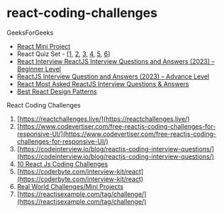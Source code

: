 # react-coding-challenges

GeeksForGeeks
- [React Mini Project](https://www.geeksforgeeks.org/reactjs-projects/?ref=shm)
- React Quiz Set - [[1](https://www.geeksforgeeks.org/react-js-quiz-set-1/), [2](https://www.geeksforgeeks.org/react-js-quiz-set-2/), [3](https://www.geeksforgeeks.org/react-js-quiz-set-3/), [4](https://www.geeksforgeeks.org/reactjs-quiz-set-4/), [5](https://geeksforgeeks.org/reactjs-quiz-set-5/), [6](https://www.geeksforgeeks.org/reactjs-quiz-set-6/)]
- [React Interview ReactJS Interview Questions and Answers (2023) – Beginner Level](https://www.geeksforgeeks.org/reactjs-interview-questions-and-answers/)
- [ReactJS Interview Question and Answers (2023) – Advance Level](https://www.geeksforgeeks.org/reactjs-interview-question-and-answers-advance-level/)
- [React Most Asked ReactJS Interview Questions & Answers](https://www.geeksforgeeks.org/7-most-asked-reactjs-interview-questions-answers/)
- [Best React Design Patterns](https://www.geeksforgeeks.org/react-design-patterns/)

React Coding Challenges

1. [https://reactchallenges.live/](https://reactchallenges.live/)
2. [https://www.codevertiser.com/free-reactjs-coding-challenges-for-responsive-UI/](https://www.codevertiser.com/free-reactjs-coding-challenges-for-responsive-UI/)
3. [https://codeinterview.io/blog/reactjs-coding-interview-questions/](https://codeinterview.io/blog/reactjs-coding-interview-questions/)
4. [10 React Js Coding Challenges](https://dev.to/frontendengineer/10-reactjs-coding-exercises-with-codepen-exercise-and-solution--22k7)
5. [https://coderbyte.com/interview-kit/react](https://coderbyte.com/interview-kit/react)
6. [Real World Challenges/Mini Projects](https://dev.to/profydev/real-world-react-coding-challenges-for-your-interview-preparation-22pm?comments_sort=latest)
7. [https://reactjsexample.com/tag/challenge/](https://reactjsexample.com/tag/challenge/)